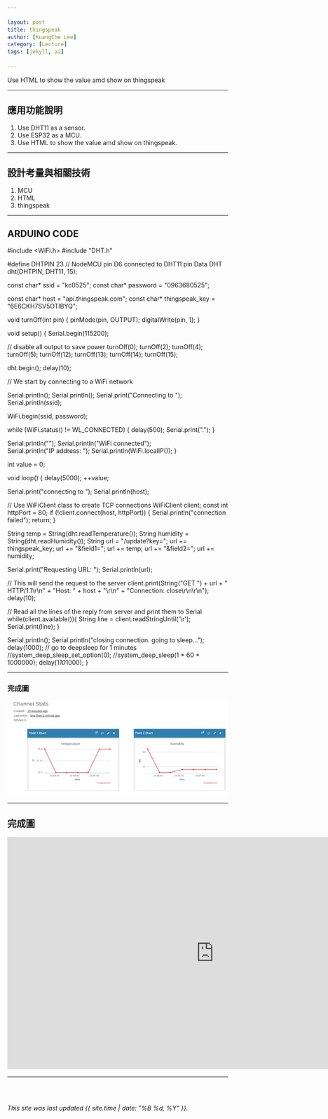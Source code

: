 ```yaml
---

layout: post
title: thingspeak
author: [KuangChe Lee]
category: [Lecture]
tags: [jekyll, ai]

---
```


Use HTML to show the value amd show on thingspeak

---

## 應用功能說明
1. Use DHT11 as a sensor.
2. Use ESP32 as a MCU.
3. Use HTML to show the value amd show on thingspeak.

---

## 設計考量與相關技術
1. MCU
2. HTML
3. thingspeak

---

## ARDUINO CODE
#include <WiFi.h> 
#include "DHT.h"

#define DHTPIN 23     // NodeMCU pin D6 connected to DHT11 pin Data
DHT dht(DHTPIN, DHT11, 15);

const char* ssid     = "kc0525";
const char* password = "0963680525";


const char* host = "api.thingspeak.com";
const char* thingspeak_key = "6E6CKH7SV5OTIBYQ";

void turnOff(int pin) {
  pinMode(pin, OUTPUT);
  digitalWrite(pin, 1);
}

void setup() {
  Serial.begin(115200);

  // disable all output to save power
  turnOff(0);
  turnOff(2);
  turnOff(4);
  turnOff(5);
  turnOff(12);
  turnOff(13);
  turnOff(14);
  turnOff(15);

  dht.begin();
  delay(10);
  

  // We start by connecting to a WiFi network

  Serial.println();
  Serial.println();
  Serial.print("Connecting to ");
  Serial.println(ssid);
  
  WiFi.begin(ssid, password);
  
  while (WiFi.status() != WL_CONNECTED) {
    delay(500);
    Serial.print(".");
  }

  Serial.println("");
  Serial.println("WiFi connected");  
  Serial.println("IP address: ");
  Serial.println(WiFi.localIP());
}

int value = 0;

void loop() {
  delay(5000);
  ++value;

  Serial.print("connecting to ");
  Serial.println(host);
  
  // Use WiFiClient class to create TCP connections
  WiFiClient client;
  const int httpPort = 80;
  if (!client.connect(host, httpPort)) {
    Serial.println("connection failed");
    return;
  }

  String temp = String(dht.readTemperature());
  String humidity = String(dht.readHumidity());
  String url = "/update?key=";
  url += thingspeak_key;
  url += "&field1=";
  url += temp;
  url += "&field2=";
  url += humidity;
  
  Serial.print("Requesting URL: ");
  Serial.println(url);
  
  // This will send the request to the server
  client.print(String("GET ") + url + " HTTP/1.1\r\n" +
               "Host: " + host + "\r\n" + 
               "Connection: close\r\n\r\n");
  delay(10);
  
  // Read all the lines of the reply from server and print them to Serial
  while(client.available()){
    String line = client.readStringUntil('\r');
    Serial.print(line);
  }
  
  Serial.println();
  Serial.println("closing connection. going to sleep...");
  delay(1000);
  // go to deepsleep for 1 minutes
  //system_deep_sleep_set_option(0);
  //system_deep_sleep(1 * 60 * 1000000);
  delay(1*10*1000);
}

---

### 完成圖

![](https://github.com/kevinlee0525/MCU-project/blob/main/images/5.25.png?raw=true)



---


## 完成圖
<iframe width="942" height="530" src="https://www.youtube.com/embed/2W1j5O0tnoI" title="55555555" frameborder="0" allow="accelerometer; autoplay; clipboard-write; encrypted-media; gyroscope; picture-in-picture; web-share" allowfullscreen></iframe>

---



<br>
<br>

*This site was last updated {{ site.time | date: "%B %d, %Y" }}.*
